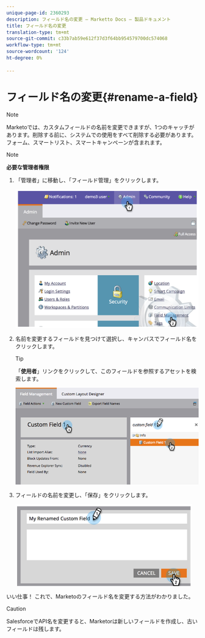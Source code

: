 ```yaml
---
unique-page-id: 2360293
description: フィールド名の変更 — Marketto Docs — 製品ドキュメント
title: フィールド名の変更
translation-type: tm+mt
source-git-commit: c33b7ab59e612f37d3f64bb954579700dc574068
workflow-type: tm+mt
source-wordcount: '124'
ht-degree: 0%

---
```



# フィールド名の変更{#rename-a-field}

>[!NOTE]
>
>Marketoでは、カスタムフィールドの名前を変更できますが、1つのキャッチがあります。削除する前に、システムでの使用をすべて削除する必要があります。 フォーム、スマートリスト、スマートキャンペーンが含まれます。

>[!NOTE]
>
>**必要な管理者権限**

1. 「管理者」に移動し、「フィールド管理」をクリックします。

   ![](assets/image2014-9-24-14-3a2-3a25.png)

1. 名前を変更するフィールドを見つけて選択し、キャンバスでフィールド名をクリックします。

   >[!TIP]
   >
   >「**使用者**」リンクをクリックして、このフィールドを参照するアセットを検索します。

   ![](assets/changefieldname.png)

1. フィールドの名前を変更し、「保存」をクリックします。

   ![](assets/image2014-9-24-14-2-55.png)

いい仕事！ これで、Marketoのフィールド名を変更する方法がわかりました。

>[!CAUTION]
>
>SalesforceでAPI名を変更すると、Marketorは新しいフィールドを作成し、古いフィールドは残します。

